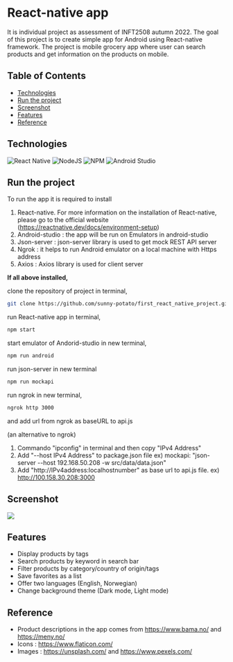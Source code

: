 # React-native app

It is individual project as assessment of INFT2508 autumn 2022.
The goal of this project is to create simple app for Android using React-native framework.
The project is mobile grocery app where user can search products and get information on the products on mobile.

## Table of Contents

- [Technologies](#technologies)
- [Run the project](#runtheproject)
- [Screenshot](#screenshot)
- [Features](#features)
- [Reference](#reference)

## Technologies

![React Native](https://img.shields.io/badge/react_native-%2320232a.svg?style=for-the-badge&logo=react&logoColor=%2361DAFB)
![NodeJS](https://img.shields.io/badge/node.js-6DA55F?style=for-the-badge&logo=node.js&logoColor=white)
![NPM](https://img.shields.io/badge/NPM-%23000000.svg?style=for-the-badge&logo=npm&logoColor=white)
![Android Studio](https://img.shields.io/badge/Android%20Studio-3DDC84.svg?style=for-the-badge&logo=android-studio&logoColor=white)

## Run the project

To run the app it is required to install

1. React-native. For more information on the installation of React-native, please go to the official website (https://reactnative.dev/docs/environment-setup)
2. Android-studio : the app will be run on Emulators in android-studio
3. Json-server : json-server library is used to get mock REST API server
4. Ngrok : it helps to run Android emulator on a local machine with Https address
5. Axios : Axios library is used for client server

**If all above installed,**

clone the repository of project in terminal,

```bash
git clone https://github.com/sunny-potato/first_react_native_project.git
```

run React-native app in terminal,

```bash
npm start
```

start emulator of Andorid-studio in new terminal,

```bash
npm run android
```

run json-server in new terminal

```bash
npm run mockapi
```

run ngrok in new terminal,

```bash
ngrok http 3000
```

and add url from ngrok as baseURL to api.js

(an alternative to ngrok)

1. Commando "ipconfig" in terminal and then copy "IPv4 Address"
2. Add "--host IPv4 Address" to package.json file
   ex) mockapi: "json-server --host 192.168.50.208 -w src/data/data.json"
3. Add "http://IPv4address:localhostnumber" as base url to api.js file.
   ex) http://100.158.30.208:3000

## Screenshot

![](first_react_native.gif)

## Features

- Display products by tags
- Search products by keyword in search bar
- Filter products by category/country of origin/tags
- Save favorites as a list
- Offer two languages (English, Norwegian)
- Change background theme (Dark mode, Light mode)

## Reference

- Product descriptions in the app comes from https://www.bama.no/ and https://meny.no/
- Icons : https://www.flaticon.com/
- Images : https://unsplash.com/ and https://www.pexels.com/
